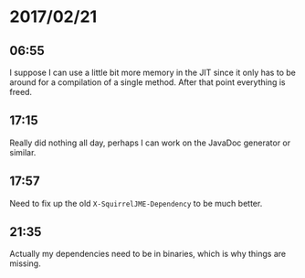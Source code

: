 # 2017/02/21

## 06:55

I suppose I can use a little bit more memory in the JIT since it only has to
be around for a compilation of a single method. After that point everything is
freed.

## 17:15

Really did nothing all day, perhaps I can work on the JavaDoc generator or
similar.

## 17:57

Need to fix up the old `X-SquirrelJME-Dependency` to be much better.

## 21:35

Actually my dependencies need to be in binaries, which is why things are
missing.
